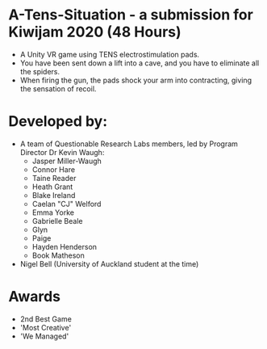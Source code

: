 # A-Tens-Situation - a submission for Kiwijam 2020 (48 Hours)
  * A Unity VR game using TENS electrostimulation pads.
  * You have been sent down a lift into a cave, and you have to eliminate all the spiders.
  * When firing the gun, the pads shock your arm into contracting, giving the sensation of recoil.

# Developed by: 
  * A team of Questionable Research Labs members, led by Program Director Dr Kevin Waugh:
    *  Jasper Miller-Waugh
    *  Connor Hare
    *  Taine Reader
    *  Heath Grant
    *  Blake Ireland
    *  Caelan "CJ" Welford
    *  Emma Yorke
    *  Gabrielle Beale
    *  Glyn
    *  Paige
    *  Hayden Henderson
    *  Book Matheson
  * Nigel Bell (University of Auckland student at the time)

# Awards
  * 2nd Best Game
  * 'Most Creative'
  * 'We Managed'
